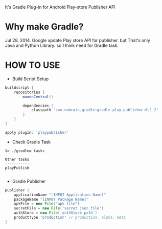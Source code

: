 It's Gradle Plug-in for Android Play-store Publisher API

# Why make Gradle?

Jul 28, 2014. Google update Play store API for publisher.
but That's only Java and Python Library.
so I think need for Gradle task.


# HOW TO USE

- Build Script Setup
``` groovy
buildscript {
    repositories {
        mavenCentral()

        dependencies {
            classpath 'com.nobrain.gradle:gradle-play-publisher:0.1.2'
        }
    }
}

apply plugin: 'playpublisher'

```

- Check Gradle Task
``` shell
$> ./gradlew tasks

Other tasks           
-----------           
playPublish           
               
```

- Gradle Publisher

``` groovy
publisher {
    applicationName "[INPUT Application Name]"
    packageName "[INPUT Package Name]"
    apkFile = new File("apk file")
    secretFile = new File('secret json file')
    authStore = new File('authStore path')
    productType 'production' // production, alpha, beta
}
```

